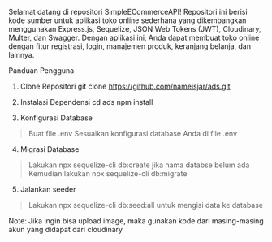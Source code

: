Selamat datang di repositori SimpleECommerceAPI! Repositori ini berisi kode sumber untuk aplikasi toko online sederhana yang dikembangkan menggunakan Express.js, Sequelize, JSON Web Tokens (JWT), Cloudinary, Multer, dan Swagger. Dengan aplikasi ini, Anda dapat membuat toko online dengan fitur registrasi, login, manajemen produk, keranjang belanja, dan lainnya.

Panduan Pengguna
1. Clone Repositori
git clone https://github.com/nameisjar/ads.git

2. Instalasi Dependensi
cd ads
npm install

3. Konfigurasi Database
> Buat file .env 
> Sesuaikan konfigurasi database Anda di file .env

4. Migrasi Database
> Lakukan npx sequelize-cli db:create jika nama databse belum ada
> Kemudian lakukan npx sequelize-cli db:migrate

5. Jalankan seeder
> Lakukan npx sequelize-cli db:seed:all untuk mengisi data ke database

Note: Jika ingin bisa upload image, maka gunakan kode dari masing-masing akun yang didapat dari cloudinary
